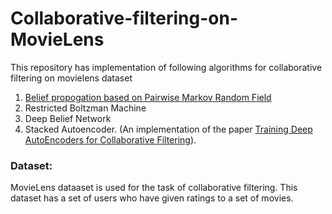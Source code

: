 # Collaborative-filtering-on-MovieLens
This repository has implementation of following algorithms for collaborative filtering on movielens dataset
1) [Belief propogation based on Pairwise Markov Random Field](http://fekri.ece.gatech.edu/Publications/2012_06.pdf) 
2) Restricted Boltzman Machine
3) Deep Belief Network
4) Stacked Autoencoder. (An implementation of the paper [Training Deep AutoEncoders for Collaborative Filtering](https://arxiv.org/pdf/1708.01715.pdf)). 

### Dataset:
MovieLens dataaset is used for the task of collaborative filtering. This dataset has a set of users who have given ratings to a set of movies.
